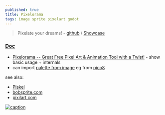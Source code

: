 ```yaml
---
published: true
title: Pixelorama
tags: image sprite pixelart godot
---
```

> Pixelate your dreams! - [github](https://github.com/Orama-Interactive/Pixelorama#pixelorama---pixelate-your-dreams) / [Showcase](https://godotengine.org/showcase/pixelorama/)

### [Doc](https://www.oramainteractive.com/Pixelorama-Docs/)
- [Pixelorama -- Great Free Pixel Art & Animation Tool with a Twist!](https://www.youtube.com/watch?v=u-TJ1WcCA6k) - show basic usage + internals
- can import [palette from image](https://www.oramainteractive.com/Pixelorama-Docs/user_manual/palettes#palettes-import) eg from [pico8]()

see also:
- [Piskel](https://www.piskelapp.com/)
- [bobsprite.com](https://bobsprite.com/editor)
- [pixilart.com](https://www.pixilart.com/draw?ref=home-page)

[![caption](https://godotengine.org/assets/showcase/pixelorama.png) ](https://godotengine.org/showcase/pixelorama/)